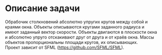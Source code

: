 # Описание задачи

Обрабочик столкновений абсолютно упругих кругов между собой и краями окна. Объекты описываются кругами заданного радиуса и имеют заданный вектор скорости. Объекты двигаются в плоскости окна и абсолютно упруго отскакивают друг от друга и от краёв окна. Массы объектов пропорциональны площади кругов, их описывающих.  
Проект зависит от SFML (https://github.com/SFML/SFML).

